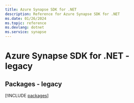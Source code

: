 ```yaml
---
title: Azure Synapse SDK for .NET
description: Reference for Azure Synapse SDK for .NET
ms.date: 01/26/2024
ms.topic: reference
ms.devlang: dotnet
ms.service: synapse
---
```

# Azure Synapse SDK for .NET - legacy
## Packages - legacy
[!INCLUDE [packages](synapse-index.md)]